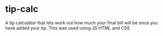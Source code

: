 # tip-calc
A tip calculator that lets work out how much your final bill will be once you have added your tip. This was used using JS HTML and CSS
